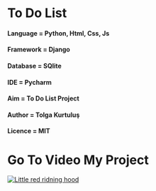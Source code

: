 # To Do List

#### Language = Python, Html, Css, Js

#### Framework = Django 

#### Database = SQlite 

#### IDE = Pycharm

#### Aim = To Do List Project  

#### Author = Tolga Kurtuluş

#### Licence = MIT

# Go To Video My Project 

[![Little red ridning hood](https://m.media-amazon.com/images/I/41Rd28f0iSL._SL500_.jpg)](https://1.bp.blogspot.com/-l1SCGxvUkLo/XeQ9grm-r_I/AAAAAAAAAf8/buvs4iqz_XY_Z_rB8zeiF33nBPp4APvCwCLcBGAsYHQ/s1600/tolgatodolist.gif "Little red riding hood - Click to Watch!")







